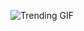 
<!-- GIF_SECTION -->
![Trending GIF](https://media2.giphy.com/media/v1.Y2lkPThiYjIxNzcya20yYm1ibG43ZmtlZGVwMDE4MmRwcjFmcDB5eTd6MGR0cDQxdzdtZSZlcD12MV9naWZzX3NlYXJjaCZjdD1n/C9AtxaqrdVngF76L4X/giphy.gif)
<!-- END_GIF_SECTION -->
